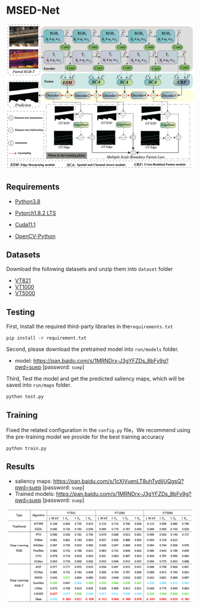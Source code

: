 # MSED-Net

![](./img/1.jpg)

## Requirements

- [Python3.8](https://www.python.org/)

- [Pytorch1.8.2 LTS](https://pytorch.org/)

- [Cuda11.1](https://developer.nvidia.com/cuda-toolkit) 

- [OpenCV-Python](https://opencv.org/)

## Datasets

Download the following datasets and unzip them into `dataset` folder

- [VT821](https://arxiv.org/pdf/1701.02829.pdf)
- [VT1000](https://arxiv.org/pdf/1905.06741.pdf)
- [VT5000](https://arxiv.org/pdf/2007.03262.pdf)

## Testing

First, Install the required third-party libraries in the`requirements.txt`

```shell
pip install -r requirement.txt
```

Second, please download the pretrained model into `run/models` folder.

- model: https://pan.baidu.com/s/1MRNDrx-J3gYFZDs_8bFy9g?pwd=suep [password: `suep`] 

Third, Test the model and get the predicted saliency maps, which will be saved into `run/maps` folder.

```shell
python test.py
```

## Training

Fixed the related configuration in the `config.py` file，We recommend using the pre-training model we provide for the best training accuracy

```shell
python train.py
```

## Results

- saliency maps: https://pan.baidu.com/s/1cXjVuenLT8uhTydjjUQgsQ?pwd=suep [password: `suep`]
- Trained models: https://pan.baidu.com/s/1MRNDrx-J3gYFZDs_8bFy9g?pwd=suep [password: `suep`] 

![](img/2.jpg)
